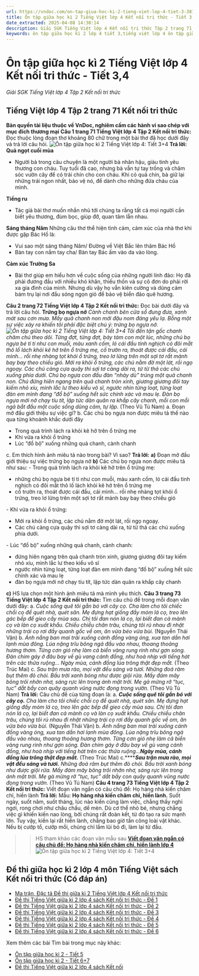 ```yaml
---
url: https://vndoc.com/on-tap-giua-hoc-ki-2-tieng-viet-lop-4-tiet-3-3819
title: Ôn tập giữa học kì 2 Tiếng Việt lớp 4 Kết nối tri thức - Tiết 3,4 - Giải SGK Tiếng Việt lớp 4 Tập 2 Kết nối tri thức - VnDoc.com
date_extracted: 2025-04-08 14:30:14
description: Giải SGK Tiếng Việt lớp 4 Kết nối tri thức Tập 2 trang 71 được biên soạn nhằm giúp các em HS đạt kết quả tốt trong quá trình làm bài tập và học tập môn Tiếng Việt lớp 4.
keywords: ôn tập giữa học kì 2 lớp 4 tiết 3,tiếng việt lớp 4 ôn tập giữa học kì 2,Ôn tập giữa học kì 2 Tiếng Việt lớp 4,giải bài tập sgk tiếng việt 4 tuần 27,Giải bài tập SGK Tiếng Việt 4 tập 2,Giải bài tập SGK Tiếng Việt 4 tập 2 trang 71,để học tốt tiếng việt 4,lời giải hay tiếng việt lớp 4,giải bài tập tiếng việt lớp 4,tiếng việt lớp 4,sgk tiếng việt 4 tập 2,soạn bài lớp 4
---
```


# Ôn tập giữa học kì 2 Tiếng Việt lớp 4 Kết nối tri thức - Tiết 3,4
 _Giải SGK Tiếng Việt lớp 4 Tập 2 Kết nối tri thức_
## **Tiếng Việt lớp 4 Tập 2 trang 71 Kết nối tri thức**
**Bản quyền tài liệu thuộc về VnDoc, nghiêm cấm các hành vi sao chép với mục đích thương mại**
**Câu 1 trang 71 Tiếng Việt lớp 4 Tập 2 Kết nối tri thức:** Đọc thuộc lòng đoạn thơ khoảng 80 chữ trong một bài thơ đã học dưới đây và trả lời câu hỏi.
![Ôn tập giữa học kì 2 Tiếng Việt lớp 4: Tiết 3+4](https://i.vdoc.vn/data/image/2023/07/13/on-tap-giua-hoc-ki-2-tieng-viet-lop-4-tiet-3-h3.jpg)
**Trả lời:**
**Quả ngọt cuối mùa**
  * Người bà trong câu chuyện là một người bà nhân hậu, giàu tình yêu thương con cháu. Tuy tuổi đã cao, nhưng bà vẫn tự tay trồng và chăm sóc vườn cây để có trái chín cho con cháu. Khi có quả chín, bà giữ lại những trái ngon nhất, bảo vệ nó, để dành cho những đứa cháu của mình.

**Tiếng ru**
  * Tác giả bài thơ muốn nhắn nhủ tới chúng ta rằng tất cả mọi người cần biết yêu thương, đùm bọc, giúp đỡ, quan tâm lẫn nhau.

**Sáng tháng Năm**
Những câu thơ thể hiện tình cảm, cảm xúc của nhà thơ khi được gặp Bác Hồ là:
  * Vui sao một sáng tháng Năm/ Đường về Việt Bắc lên thăm Bác Hồ
  * Bàn tay con nắm tay cha/ Bàn tay Bác ấm vào da vào lòng.

**Cảm xúc Trường Sa**
  * Bài thơ giúp em hiểu hơn về cuộc sống của những người lính đảo: Họ đã phải đương đầu với nhiều khó khăn, thiếu thốn và sự cô đơn do phải rời xa gia đình của mình. Nhưng dù vậy họ vẫn kiên cường và dũng cảm bám trụ lại nơi đầu sóng ngọn gió để bảo vệ biển đảo quê hương.

**Câu 2 trang 72 Tiếng Việt lớp 4 Tập 2 Kết nối tri thức:** Đọc bài dưới đây và trả lời câu hỏi.
**Trứng bọ ngựa nở**
 _Cành chanh bên cửa sổ đung đưa, xanh mát sau cơn mưa. Mấy quả chanh non mới đậu nom đáng yêu lạ. Bỗng một sự việc xảy ra khiến tôi phải đặc biệt chú ý: trứng bọ ngựa nở._
_![Ôn tập giữa học kì 2 Tiếng Việt lớp 4: Tiết 3+4](https://i.vdoc.vn/data/image/2023/07/13/on-tap-giua-hoc-ki-2-tieng-viet-lop-4-tiet-3-h2.jpg)_
_Tôi đến tận gốc chanh chăm chú theo dõi. Từng đợt, từng đợt, bảy tám con một lúc, những chú bọ ngựa bé tí ti như con muỗi, màu xanh cốm, ló cái đầu tinh nghịch có đôi mắt thô lố lách khỏi kẽ hở trên ổ trứng mẹ, cố trườn ra, thoát được cái đầu, cái mình… rồi nhẹ nhàng tọt khỏi ổ trứng, treo lơ lửng trên một sợi tơ rất mảnh bay bay theo chiều gió. Mới ra khỏi ổ trứng, các chú nằm đờ một lát, rồi ngọ ngoạy. Các chú càng cựa quậy thì sợi tơ càng dài ra, từ từ thả các chú xuống phía dưới._
_Chú bọ ngựa con đầu đàn “nhảy dù” trúng một quả chanh non. Chú đứng hiên ngang trên quả chanh tròn xinh, giương giương đôi tay kiếm nhỏ xíu, mình lắc lư theo kiểu võ sĩ, ngước nhìn từng loạt, từng loạt đàn em mình đang “đổ bộ” xuống hết sức chính xác và mau lẹ. Đàn bọ ngựa mới nở chạy tíu tít, lập tức dàn quân ra khắp cây chanh, mỗi con mỗi ngả bắt đầu một cuộc sống dũng cảm, tự lập._
\(Theo Vũ Tú Nam\)
a. Đoạn mở đầu giới thiệu sự việc gì?
b. Các chú bọ ngựa non được miêu tả thế nào qua từng khoảnh khắc dưới đây
  * Trong quá trình lách ra khỏi kẽ hở trên ổ trứng mẹ
  * Khi vừa ra khỏi ổ trứng
  * Lúc “đổ bộ” xuống những quả chanh, cành chanh

c. Em thích hình ảnh miêu tả nào trong bài? Vì sao?
**Trả lời:**
**a\)** Đoạn mở đầu giới thiệu sự việc trứng bọ ngựa nở
**b\)** Các chú bọ ngựa non được miêu tả như sau:
\- Trong quá trình lách ra khỏi kẽ hở trên ổ trứng mẹ:
  * những chú bọ ngựa bé tí ti như con muỗi, màu xanh cốm, ló cái đầu tinh nghịch có đôi mắt thô lố lách khỏi kẽ hở trên ổ trứng mẹ
  * cố trườn ra, thoát được cái đầu, cái mình… rồi nhẹ nhàng tọt khỏi ổ trứng, treo lơ lửng trên một sợi tơ rất mảnh bay bay theo chiều gió

\- Khi vừa ra khỏi ổ trứng:
  * Mới ra khỏi ổ trứng, các chú nằm đờ một lát, rồi ngọ ngoạy.
  * Các chú càng cựa quậy thì sợi tơ càng dài ra, từ từ thả các chú xuống phía dưới.

\- Lúc “đổ bộ” xuống những quả chanh, cành chanh:
  * đứng hiên ngang trên quả chanh tròn xinh, giương giương đôi tay kiếm nhỏ xíu, mình lắc lư theo kiểu võ sĩ
  * ngước nhìn từng loạt, từng loạt đàn em mình đang “đổ bộ” xuống hết sức chính xác và mau lẹ
  * đàn bọ ngựa mới nở chạy tíu tít, lập tức dàn quân ra khắp cây chanh

**c\)** HS lựa chọn một hình ảnh miêu tả mà mình yêu thích.
**Câu 3 trang 73 Tiếng Việt lớp 4 Tập 2 Kết nối tri thức:** Tìm câu chủ đề trong mỗi đoạn văn dưới đây:
a. _Cuộc sống quê tôi gắn bó với cây cọ. Cha làm cho tôi chiếc chổi cọ để quét nhà, quét sân. Mẹ đựng hạt giống đầy móm lá cọ, treo lên gác bếp để gieo cấy mùa sau. Chị tôi đan nón lá cọ, lại biết đan cả mành cọ và làn cọ xuất khẩu. Chiều chiều chăn trâu, chúng tôi rủ nhau đi nhặt những trái cọ rơi đầy quanh gốc về om, ăn vừa béo vừa bùi._
\(Nguyễn Thái Vận\)
b. _Ánh nắng ban mai trải xuống cánh đồng vàng óng, xua tan dần hơi lạnh mùa đông. Lúa nặng trĩu bông ngả đầu vào nhau, thoang thoảng hương thơm. Từng cơn gió nhẹ làm cả biển vàng rung rinh như gợn sóng. Đàn chim gáy ở đâu bay về gù vang cánh đồng, như hoà nhịp với tiếng hát trên các thửa ruộng… Ngày mùa, cánh đồng lúa trông thật đẹp mắt._
\(Theo Trúc Mai\)
c. _Sau trận mưa rào, mọi vật đều sáng và tươi. Những đoá râm bụt thêm đỏ chói. Bầu trời xanh bóng như được giội rửa. Mấy đám mây bông trôi nhởn nhơ, sáng rực lên trong ánh mặt trời. Mẹ gà mừng rỡ “tục, tục” dắt bầy con quây quanh vũng nước đọng trong vườn._
\(Theo Vũ Tú Nam\)
**Trả lời:**
Câu chủ đề cùa từng đoạn là:
a. _**Cuộc sống quê tôi gắn bó với cây cọ.** Cha làm cho tôi chiếc chổi cọ để quét nhà, quét sân. Mẹ đựng hạt giống đầy móm lá cọ, treo lên gác bếp để gieo cấy mùa sau. Chị tôi đan nón lá cọ, lại biết đan cả mành cọ và làn cọ xuất khẩu. Chiều chiều chăn trâu, chúng tôi rủ nhau đi nhặt những trái cọ rơi đầy quanh gốc về om, ăn vừa béo vừa bùi._
\(Nguyễn Thái Vận\)
b. _Ánh nắng ban mai trải xuống cánh đồng vàng óng, xua tan dần hơi lạnh mùa đông. Lúa nặng trĩu bông ngả đầu vào nhau, thoang thoảng hương thơm. Từng cơn gió nhẹ làm cả biển vàng rung rinh như gợn sóng. Đàn chim gáy ở đâu bay về gù vang cánh đồng, như hoà nhịp với tiếng hát trên các thửa ruộng…**Ngày mùa, cánh đồng lúa trông thật đẹp mắt.**_
\(Theo Trúc Mai\)
c.****_**Sau trận mưa rào, mọi vật đều sáng và tươi.** Những đoá râm bụt thêm đỏ chói. Bầu trời xanh bóng như được giội rửa. Mấy đám mây bông trôi nhởn nhơ, sáng rực lên trong ánh mặt trời. Mẹ gà mừng rỡ “tục, tục” dắt bầy con quây quanh vũng nước đọng trong vườn._
\(Theo Vũ Tú Nam\)
**Câu 4 trang 73 Tiếng Việt lớp 4 Tập 2 Kết nối tri thức:** Viết đoạn văn ngắn có câu chủ đề: Họ hàng nhà kiến chăm chỉ, hiền lành
**Trả lời:**
Mẫu:
**Họ hàng nhà kiến chăm chỉ, hiền lành.** Suốt ngày, suốt năm, suốt tháng, lúc nào kiến cũng làm việc, chẳng thấy nghỉ ngơi, rong chơi như châu chấu, dế mèn. Dù cơ thể nhỏ bé, nhưng chẳng việc gì khiến kiến nao lòng, bởi chúng rất đoàn kết, từ đó tạo ra sức mạnh lớn. Tuy vậy, kiến lại rất hiền lành, chẳng bao giờ tấn công loài vật khác. Nếu bị cướp tổ, cướp mồi, chúng chỉ lầm lũi bỏ đi, làm lại từ đầu.
>> HS tham khảo các đoạn văn mẫu sau **[Viết đoạn văn ngắn có câu chủ đề: Họ hàng nhà kiến chăm chỉ, hiền lành lớp 4](<https://vndoc.com/viet-doan-van-ngan-co-cau-chu-de-ho-hang-nha-kien-cham-chi-hien-lanh-lop-4-302497>)**
![Ôn tập giữa học kì 2 Tiếng Việt lớp 4: Tiết 3+4](https://i.vdoc.vn/data/image/2023/07/13/on-tap-giua-hoc-ki-2-tieng-viet-lop-4-tiet-3-h1.jpg)
## **Đề thi giữa học kì 2 lớp 4 môn Tiếng Việt sách Kết nối tri thức \(Có đáp án\)**
  * [Ma trận, Đặc tả Đề thi giữa kì 2 Tiếng Việt lớp 4 Kết nối tri thức](<https://vndoc.com/ma-tran-dac-ta-de-thi-giua-ki-2-tieng-viet-lop-4-ket-noi-tri-thuc-315041>)
  * [Đề thi Tiếng Việt giữa kì 2 lớp 4 sách Kết nối tri thức - Đề 1](<https://vndoc.com/de-thi-tieng-viet-giua-ki-2-lop-4-sach-ket-noi-tri-thuc-de-1-315376>)
  * [Đề thi Tiếng Việt giữa kì 2 lớp 4 sách Kết nối tri thức - Đề 2](<https://vndoc.com/de-thi-tieng-viet-giua-ki-2-lop-4-sach-ket-noi-tri-thuc-de-2-316158>)
  * [Đề thi Tiếng Việt giữa kì 2 lớp 4 sách Kết nối tri thức - Đề 3](<https://vndoc.com/de-thi-tieng-viet-giua-ki-2-lop-4-sach-ket-noi-tri-thuc-de-3-316163>)
  * [Đề thi Tiếng Việt giữa kì 2 lớp 4 sách Kết nối tri thức - Đề 4](<https://vndoc.com/de-thi-tieng-viet-giua-ki-2-lop-4-sach-ket-noi-tri-thuc-de-4-316165>)
  * [Đề thi Tiếng Việt giữa kì 2 lớp 4 sách Kết nối tri thức - Đề 5](<https://vndoc.com/de-thi-tieng-viet-giua-ki-2-lop-4-sach-ket-noi-tri-thuc-de-5-316166>)
  * [Đề thi Tiếng Việt giữa kì 2 lớp 4 sách Kết nối tri thức - Đề 6](<https://vndoc.com/de-thi-tieng-viet-giua-ki-2-lop-4-sach-ket-noi-tri-thuc-de-6-316168>)

Xem thêm các bài Tìm bài trong mục này khác:
  * [Ôn tập giữa học kì 2 - Tiết 5](</on-tap-giua-hoc-ki-2-tieng-viet-lop-4-tiet-5-3828>)
  * [Ôn tập giữa học kì 2 - Tiết 6+7](</on-tap-giua-hoc-ki-2-tieng-viet-lop-4-tiet-6-3875>)
  * [Đề thi Tiếng Việt giữa kì 2 lớp 4 sách Kết nối](<https://vndoc.com/de-thi-giua-ki-2-lop-4-mon-tieng-viet-sach-ket-noi-tri-thuc>)

